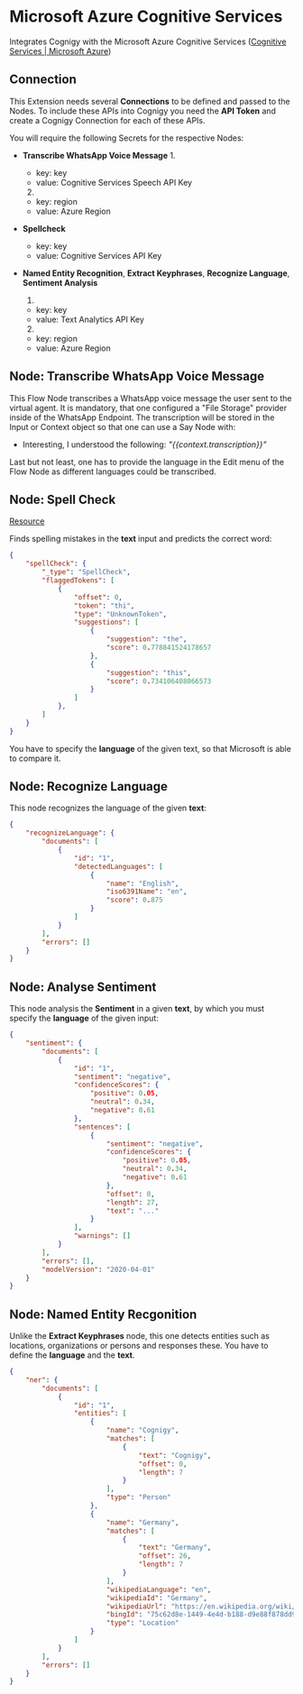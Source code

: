 # Microsoft Azure Cognitive Services

Integrates Cognigy with the Microsoft Azure Cognitive Services ([Cognitive Services | Microsoft Azure](https://azure.microsoft.com/de-de/services/cognitive-services/))

## Connection

This Extension needs several **Connections** to be defined and passed to the Nodes. To include these APIs into Cognigy you need the **API Token** and create a Cognigy Connection for each of these APIs.

You will require the following Secrets for the respective Nodes:

- **Transcribe WhatsApp Voice Message**
  1.
    - key: key
    - value: Cognitive Services Speech API Key
  2.
    - key: region
    - value: Azure Region

- **Spellcheck**
  - key: key
  - value: Cognitive Services API Key
  
- **Named Entity Recognition**, **Extract Keyphrases**, **Recognize Language**, **Sentiment Analysis**

  1.
    - key: key
    - value: Text Analytics API Key
  2.
    - key: region
    - value: Azure Region
  

## Node: Transcribe WhatsApp Voice Message

This Flow Node transcribes a WhatsApp voice message the user sent to the virtual agent. It is mandatory, that one configured a "File Storage" provider inside of the WhatsApp Endpoint. The transcription will be stored in the Input or Context object so that one can use a Say Node with: 

- Interesting, I understood the following: _"{{context.transcription}}"_

Last but not least, one has to provide the language in the Edit menu of the Flow Node as different languages could be transcribed. 

## Node: Spell Check
 [Resource](https://docs.microsoft.com/de-de/azure/cognitive-services/bing-spell-check/quickstarts/nodejs) 

Finds spelling mistakes in the **text** input and predicts the correct word: 
```json
{
    "spellCheck": {
        "_type": "SpellCheck",
        "flaggedTokens": [
            {
                "offset": 0,
                "token": "thi",
                "type": "UnknownToken",
                "suggestions": [
                    {
                        "suggestion": "the",
                        "score": 0.778841524178657
                    },
                    {
                        "suggestion": "this",
                        "score": 0.734106408066573
                    }
                ]
            },
        ]
    }
}
```
You have to specify the **language** of the given text, so that Microsoft is able to compare it. 

## Node: Recognize Language 
This node recognizes the language of the given **text**: 
```json
{
    "recognizeLanguage": {
        "documents": [
            {
                "id": "1",
                "detectedLanguages": [
                    {
                        "name": "English",
                        "iso6391Name": "en",
                        "score": 0.875
                    }
                ]
            }
        ],
        "errors": []
    }
}
```

## Node: Analyse Sentiment

This node analysis the **Sentiment** in a given **text**, by which you must specify the **language** of the given input:

```json
{
    "sentiment": {
        "documents": [
            {
                "id": "1",
                "sentiment": "negative",
                "confidenceScores": {
                    "positive": 0.05,
                    "neutral": 0.34,
                    "negative": 0.61
                },
                "sentences": [
                    {
                        "sentiment": "negative",
                        "confidenceScores": {
                            "positive": 0.05,
                            "neutral": 0.34,
                            "negative": 0.61
                        },
                        "offset": 0,
                        "length": 27,
                        "text": "..."
                    }
                ],
                "warnings": []
            }
        ],
        "errors": [],
        "modelVersion": "2020-04-01"
    }
}
```

## Node: Named Entity Recgonition
Unlike the **Extract Keyphrases** node, this one detects entities such as locations, organizations or persons and responses these. You have to define the **language** and the **text**. 
```json
{
    "ner": {
        "documents": [
            {
                "id": "1",
                "entities": [
                    {
                        "name": "Cognigy",
                        "matches": [
                            {
                                "text": "Cognigy",
                                "offset": 0,
                                "length": 7
                            }
                        ],
                        "type": "Person"
                    },
                    {
                        "name": "Germany",
                        "matches": [
                            {
                                "text": "Germany",
                                "offset": 26,
                                "length": 7
                            }
                        ],
                        "wikipediaLanguage": "en",
                        "wikipediaId": "Germany",
                        "wikipediaUrl": "https://en.wikipedia.org/wiki/Germany",
                        "bingId": "75c62d8e-1449-4e4d-b188-d9e88f878dd9",
                        "type": "Location"
                    }
                ]
            }
        ],
        "errors": []
    }
}
```
